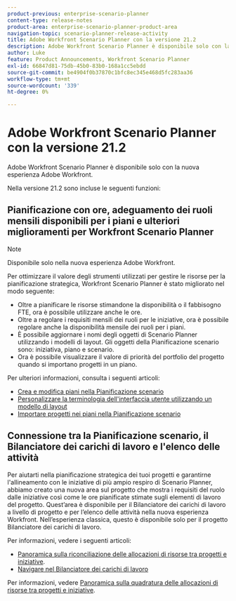 ```yaml
---
product-previous: enterprise-scenario-planner
content-type: release-notes
product-area: enterprise-scenario-planner-product-area
navigation-topic: scenario-planner-release-activity
title: Adobe Workfront Scenario Planner con la versione 21.2
description: Adobe Workfront Scenario Planner è disponibile solo con la nuova esperienza Adobe Workfront.
author: Luke
feature: Product Announcements, Workfront Scenario Planner
exl-id: 66847d81-75db-45b0-83b0-168a1cc5ebdd
source-git-commit: be4904f0b37870c1bfc8ec345e468d5fc283aa36
workflow-type: tm+mt
source-wordcount: '339'
ht-degree: 0%

---
```


# Adobe Workfront Scenario Planner con la versione 21.2

Adobe Workfront Scenario Planner è disponibile solo con la nuova esperienza Adobe Workfront.

Nella versione 21.2 sono incluse le seguenti funzioni:

## Pianificazione con ore, adeguamento dei ruoli mensili disponibili per i piani e ulteriori miglioramenti per Workfront Scenario Planner

>[!NOTE]
>
>Disponibile solo nella nuova esperienza Adobe Workfront.

Per ottimizzare il valore degli strumenti utilizzati per gestire le risorse per la pianificazione strategica, Workfront Scenario Planner è stato migliorato nel modo seguente:

* Oltre a pianificare le risorse stimandone la disponibilità o il fabbisogno FTE, ora è possibile utilizzare anche le ore.
* Oltre a regolare i requisiti mensili dei ruoli per le iniziative, ora è possibile regolare anche la disponibilità mensile dei ruoli per i piani.
* È possibile aggiornare i nomi degli oggetti di Scenario Planner utilizzando i modelli di layout. Gli oggetti della Pianificazione scenario sono: iniziativa, piano e scenario.
* Ora è possibile visualizzare il valore di priorità del portfolio del progetto quando si importano progetti in un piano.

Per ulteriori informazioni, consulta i seguenti articoli:

* [Crea e modifica piani nella Pianificazione scenario](../../../scenario-planner/create-and-edit-plans.md)
* [Personalizzare la terminologia dell&#39;interfaccia utente utilizzando un modello di layout](../../../administration-and-setup/customize-workfront/use-layout-templates/customize-terminology.md)
* [Importare progetti nei piani nella Pianificazione scenario](../../../scenario-planner/import-projects-to-plans.md)

## Connessione tra la Pianificazione scenario, il Bilanciatore dei carichi di lavoro e l&#39;elenco delle attività

Per aiutarti nella pianificazione strategica dei tuoi progetti e garantirne l&#39;allineamento con le iniziative di più ampio respiro di Scenario Planner, abbiamo creato una nuova area sul progetto che mostra i requisiti del ruolo dalle iniziative così come le ore pianificate stimate sugli elementi di lavoro del progetto. Quest’area è disponibile per il Bilanciatore dei carichi di lavoro a livello di progetto e per l’elenco delle attività nella nuova esperienza Workfront. Nell’esperienza classica, questo è disponibile solo per il progetto Bilanciatore dei carichi di lavoro.

Per informazioni, vedere i seguenti articoli:

* [Panoramica sulla riconciliazione delle allocazioni di risorse tra progetti e iniziative](../../../scenario-planner/overview-reconcile-allocations-between-projects-initiatives.md).
* [Navigare nel Bilanciatore dei carichi di lavoro](../../../resource-mgmt/workload-balancer/navigate-the-workload-balancer.md)

Per informazioni, vedere [Panoramica sulla quadratura delle allocazioni di risorse tra progetti e iniziative](../../../scenario-planner/overview-reconcile-allocations-between-projects-initiatives.md).

